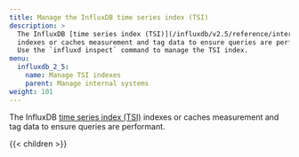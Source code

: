 ```yaml
---
title: Manage the InfluxDB time series index (TSI)
description: >
  The InfluxDB [time series index (TSI)](/influxdb/v2.5/reference/internals/storage-engine/#time-series-index-tsi)
  indexes or caches measurement and tag data to ensure queries are performant.
  Use the `influxd inspect` command to manage the TSI index.
menu:
  influxdb_2_5:
    name: Manage TSI indexes
    parent: Manage internal systems
weight: 101
---
```


The InfluxDB [time series index (TSI)](/influxdb/v2.5/reference/internals/storage-engine/#time-series-index-tsi)
indexes or caches measurement and tag data to ensure queries are performant.

{{< children >}}
